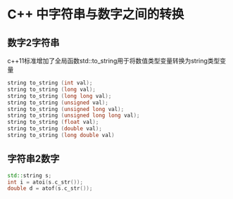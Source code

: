 # C++ 中字符串与数字之间的转换



## 数字2字符串

c++11标准增加了全局函数std::to_string用于将数值类型变量转换为string类型变量

```c++
string to_string (int val);
string to_string (long val);
string to_string (long long val);
string to_string (unsigned val);
string to_string (unsigned long val);
string to_string (unsigned long long val);
string to_string (float val);
string to_string (double val);
string to_string (long double val)
```



## 字符串2数字

```c++
std::string s;
int i = atoi(s.c_str());
double d = atof(s.c_str());
```

